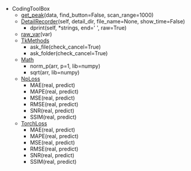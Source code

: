 * CodingToolBox
  * [get_peak](https://github.com/kent010341/CodingToolBox/blob/master/documents/get_peak.md)(data, find_button=False, scan_range=1000)
  * [DetailRecorder](https://github.com/kent010341/CodingToolBox/blob/master/documents/DetailRecorder.md)(self, detail_dir, file_name=None, show_time=False)
    * dprint(self, *strings, end=' ', raw=True)
  * [raw_var](https://github.com/kent010341/CodingToolBox/blob/master/documents/raw_var.md)(var)
  * [TkMethods](https://github.com/kent010341/CodingToolBox/blob/master/documents/TkMethods.md)
    * ask_file(check_cancel=True)
    * ask_folder(check_cancel=True)
  * [Math](https://github.com/kent010341/CodingToolBox/blob/master/documents/Math.md)
    * norm_p(arr, p=1, lib=numpy)
    * sqrt(arr, lib=numpy)
  * [NpLoss](https://github.com/kent010341/CodingToolBox/blob/master/documents/NpLoss%20and%20TorchLoss.md)
    * MAE(real, predict)
    * MAPE(real, predict)
    * MSE(real, predict)
    * RMSE(real, predict)
    * SNR(real, predict)
    * SSIM(real, predict)
  * [TorchLoss](https://github.com/kent010341/CodingToolBox/blob/master/documents/NpLoss%20and%20TorchLoss.md)
    * MAE(real, predict)
    * MAPE(real, predict)
    * MSE(real, predict)
    * RMSE(real, predict)
    * SNR(real, predict)
    * SSIM(real, predict)
